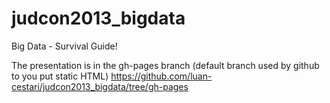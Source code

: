 judcon2013_bigdata
==================

Big Data - Survival Guide!

The presentation is in the gh-pages branch (default branch used by github to you put static HTML)
  https://github.com/luan-cestari/judcon2013_bigdata/tree/gh-pages

